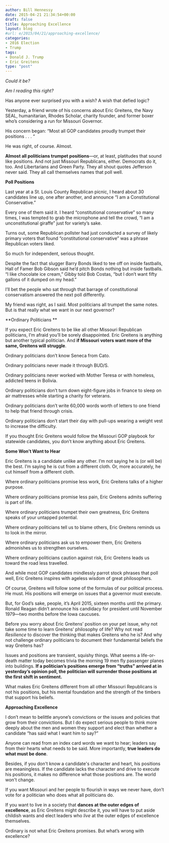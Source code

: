```yaml
---
author: Bill Hennessy
date: 2015-04-21 21:34:54+00:00
draft: false
title: Approaching Excellence
layout: blog
#url: e/2015/04/21/approaching-excellence/
categories:
- 2016 Election
- Trump
tags:
- Donald J. Trump
- Eric Greitens
type: "post"
---
```


_Could it be?_

_Am I reading this right?_

Has anyone ever surprised you with a wish? A wish that defied logic?

Yesterday, a friend wrote of his concerns about Eric Greitens, the Navy SEAL, humanitarian, Rhodes Scholar, charity founder, and former boxer who’s considering a run for Missouri Governor.

His concern began: “Most all GOP candidates proudly trumpet their positions . . . “

He was right, of course. Almost.

**Almost all politicians trumpet positions**—or, at least, platitudes that sound like positions. And not just Missouri Republicans, either. Democrats do it, too. And Libertarians and Green Party. They all shout quotes Jefferson never said. They all call themselves names that poll well.

**Poll Positions**

Last year at a St. Louis County Republican picnic, I heard about 30 candidates line up, one after another, and announce “I am a Constitutional Conservative.”

Every one of them said it. I heard “constitutional conservative” so many times, I was tempted to grab the microphone and tell the crowd, “I am a unconstitutional giraffe” just for variety’s sake.

Turns out, some Republican pollster had just conducted a survey of likely primary voters that found “constitutional conservative” was a phrase Republican voters liked.

So much for independent, serious thought.

Despite the fact that slugger Barry Bonds liked to tee off on inside fastballs, Hall of Famer Bob Gibson said he’d pitch Bonds nothing but inside fastballs. “I like chocolate ice cream,” Gibby told Bob Costas, “but I don’t want fifty gallons of it dumped on my head.”

I’ll bet the people who sat through that barrage of constitutional conservatism answered the next poll differently.

My friend was right, as I said. Most politicians all trumpet the same notes. But is that really what we want in our next governor?

**Ordinary Politicians **

If you expect Eric Greitens to be like all other Missouri Republican politicians, I’m afraid you’ll be sorely disappointed. Eric Greitens is anything but another typical politician. And **if Missouri voters want more of the same, Greitens will struggle**.

Ordinary politicians don’t know Seneca from Cato.

Ordinary politicians never made it through BUD/S.

Ordinary politicians never worked with Mother Teresa or with homeless, addicted teens in Bolivia.

Ordinary politicians don’t turn down eight-figure jobs in finance to sleep on air mattresses while starting a charity for veterans.

Ordinary politicians don’t write 60,000 words worth of letters to one friend to help that friend through crisis.

Ordinary politicians don’t start their day with pull-ups wearing a weight vest to increase the difficulty.

If you thought Eric Greitens would follow the Missouri GOP playbook for statewide candidates, you don’t know anything about Eric Greitens.

**Some Won’t Want to Hear**

Eric Greitens is a candidate unlike any other. I’m not saying he is (or will be) the best. I’m saying he is cut from a different cloth. Or, more accurately, he cut himself from a different cloth.

Where ordinary politicians promise less work, Eric Greitens talks of a higher purpose.

Where ordinary politicians promise less pain, Eric Greitens admits suffering is part of life.

Where ordinary politicians trumpet their own greatness, Eric Greitens speaks of your untapped potential.

Where ordinary politicians tell us to blame others, Eric Greitens reminds us to look in the mirror.

Where ordinary politicians ask us to empower them, Eric Greitens admonishes us to strengthen ourselves.

Where ordinary politicians caution against risk, Eric Greitens leads us toward the road less travelled.

And while most GOP candidates mindlessly parrot stock phrases that poll well, Eric Greitens inspires with ageless wisdom of great philosophers.

Of course, Greitens will follow some of the formulas of our political process. He must. His positions will emerge on issues that a governor must execute.

But, for God’s sake, people, it’s April 2015, sixteen months until the primary. Ronald Reagan didn’t announce his candidacy for president until November 1979—two months before the Iowa caucuses.

Before you worry about Eric Greitens’ position on your pet issue, why not take some time to learn Greitens’ philosophy of life? Why not read _Resilience_ to discover the thinking that makes Greitens who he is? And why not challenge ordinary politicians to document their fundamental beliefs the way Greitens has?

Issues and positions are transient, squishy things. What seems a life-or-death matter today becomes trivia the morning 19 men fly passenger planes into buildings. **If a politician’s positions emerge from “truths” arrived at in yesterday’s opinion poll, the politician will surrender those positions at the first shift in sentiment.**

What makes Eric Greitens different from all other Missouri Republicans is not his positions, but his mental foundation and the strength of the timbers that support his beliefs.

**Approaching Excellence**

I don’t mean to belittle anyone’s convictions or the issues and policies that grow from their convictions. But I do expect serious people to think more deeply about the men and women they support and elect than whether a candidate “has said what I want him to say?”

Anyone can read from an index card words we want to hear; leaders say from their hearts what needs to be said. More importantly, **true leaders do what must be done**.

Besides, if you don't know a candidate's character and heart, his positions are meaningless. If the candidate lacks the character and drive to execute his positions, it makes no difference what those positions are. The world won't change.

If you want Missouri and her people to flourish in ways we never have, don’t vote for a politician who does what all politicians do.

If you want to live in a society that **dances at the outer edges of excellence**, as Eric Greitens might describe it, you will have to put aside childish wants and elect leaders who _live_ at the outer edges of excellence themselves.

Ordinary is not what Eric Greitens promises. But what’s wrong with excellence?

 
